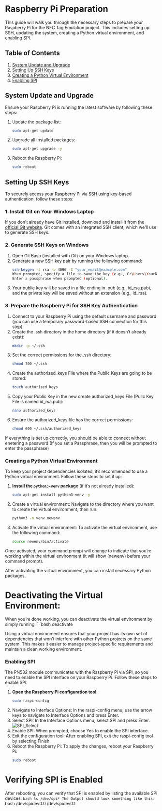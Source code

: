 # Raspberry Pi Preparation

This guide will walk you through the necessary steps to prepare your Raspberry Pi for the NFC Tag Emulation project. This includes setting up SSH, updating the system, creating a Python virtual environment, and enabling SPI.

## Table of Contents
1. [System Update and Upgrade](#system-update-and-upgrade)
2. [Setting Up SSH Keys](#Setting-Up-SSH-Keys)
3. [Creating a Python Virtual Environment](#creating-a-python-virtual-environment)
4. [Enabling SPI](#enabling-spi)

## System Update and Upgrade

Ensure your Raspberry Pi is running the latest software by following these steps:

1. Update the package list:
   ```bash
   sudo apt-get update
2. Upgrade all installed packages:
   ```bash
   sudo apt-get upgrade -y
3. Reboot the Raspberry Pi:
   ```bash
   sudo reboot

## Setting Up SSH Keys

To securely access your Raspberry Pi via SSH using key-based authentication, follow these steps:

### 1. Install Git on Your Windows Laptop

If you don't already have Git installed, download and install it from the [official Git website](https://git-scm.com/downloads). Git comes with an integrated SSH client, which we'll use to generate SSH keys.

### 2. Generate SSH Keys on Windows

1. Open Git Bash (installed with Git) on your Windows laptop.
2. Generate a new SSH key pair by running the following command:
   ```bash
   ssh-keygen -t rsa -b 4096 -C "your_email@example.com"
   When prompted, specify a file to save the key (e.g., C:\Users\YourName\.ssh\id_rsa).
   Enter a passphrase when prompted (optional).
3. Your public key will be saved in a file ending in .pub (e.g., id_rsa.pub), and the private key will be saved without an extension (e.g., id_rsa).
   
### 3. Prepare the Raspberry Pi for SSH Key Authentication

1. Connect to your Raspberry Pi using the default username and password (you can use a temporary password-based SSH connection for this step):
2. Create the .ssh directory in the home directory (if it doesn’t already exist):
   ```bash
   mkdir -p ~/.ssh
3. Set the correct permissions for the .ssh directory:
   ```bash
   chmod 700 ~/.ssh
4. Create the authorized_keys File where the Public Keys are going to be stored:
   ```bash
   touch authorized_keys
5. Copy your Public Key in the new create authorized_keys File (Pulic Key File is named id_rsa.pub):
   ```bash
   nano authorized_keys
6. Ensure the authorized_keys file has the correct permissions:
   ```bash
   chmod 600 ~/.ssh/authorized_keys

If everything is set up correctly, you should be able to connect without enetering a password (If you set a Passphrase, then you will be prompted to enter the passphrase)

### Creating a Python Virtual Environment

To keep your project dependencies isolated, it’s recommended to use a Python virtual environment. Follow these steps to set it up:

1. **Install the `python3-venv` package** (if it’s not already installed):
   ```bash
   sudo apt-get install python3-venv -y
2. Create a virtual environment:
Navigate to the directory where you want to create the virtual environment, then run:
    ```bash
    python3 -m venv newenv
3. Activate the virtual environment:
To activate the virtual environment, use the following command:
    ```bash
    source newenv/bin/activate
Once activated, your command prompt will change to indicate that you’re working within the virtual environment (it will show (newenv) before your command prompt).

After activating the virtual environment, you can install necessary Python packages.

# Deactivating the Virtual Environment:

When you’re done working, you can deactivate the virtual environment by simply running:
    ```bash
    deactivate

Using a virtual environment ensures that your project has its own set of dependencies that won’t interfere with other Python projects on the same system. This makes it easier to manage project-specific requirements and maintain a clean working environment.

### Enabling SPI

The PN532 module communicates with the Raspberry Pi via SPI, so you need to enable the SPI interface on your Raspberry Pi. Follow these steps to enable SPI:

1. **Open the Raspberry Pi configuration tool**:
   ```bash
   sudo raspi-config
2. Navigate to Interface Options:
In the raspi-config menu, use the arrow keys to navigate to Interface Options and press Enter.
3. Select SPI:
In the Interface Options menu, select SPI and press Enter.
![SPI_Select](../Pictures/SPI.png)
4. Enable SPI:
When prompted, choose Yes to enable the SPI interface.
5. Exit the configuration tool:
After enabling SPI, exit the raspi-config tool by selecting Finish.
6. Reboot the Raspberry Pi:
To apply the changes, reboot your Raspberry Pi:
    ```bash
    sudo reboot

# Verifying SPI is Enabled

After rebooting, you can verify that SPI is enabled by listing the available SPI devices:
    ```bash
    ls /dev/spi*
The Output should look something like this:
    ```bash
    /dev/spidev0.0  /dev/spidev0.1